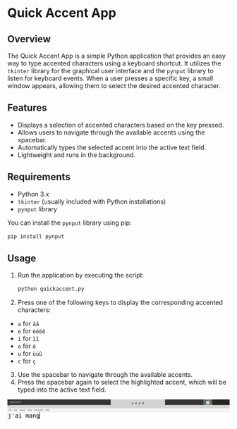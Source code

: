 # Quick Accent App

## Overview

The Quick Accent App is a simple Python application that provides an easy way to type accented characters using a keyboard shortcut. It utilizes the `tkinter` library for the graphical user interface and the `pynput` library to listen for keyboard events. When a user presses a specific key, a small window appears, allowing them to select the desired accented character.

## Features

- Displays a selection of accented characters based on the key pressed.
- Allows users to navigate through the available accents using the spacebar.
- Automatically types the selected accent into the active text field.
- Lightweight and runs in the background.

## Requirements

- Python 3.x
- `tkinter` (usually included with Python installations)
- `pynput` library

You can install the `pynput` library using pip:

```bash
pip install pynput
```

## Usage

1. Run the application by executing the script:

   ```bash
   python quickaccent.py
   ```
2. Press one of the following keys to display the corresponding accented characters:
- `a` for `àâ`
- `e` for `èéëê`
- `i` for `ïî`
- `o` for `ô`
- `u` for `ùüû`
- `c` for `ç`

3. Use the spacebar to navigate through the available accents.
4. Press the spacebar again to select the highlighted accent, which will be typed into the active text field.

![quickaccent.png](.github/pictures/quickaccent.png)